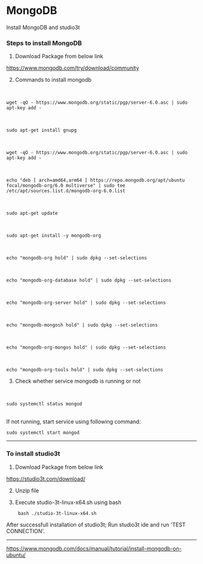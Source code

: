 # MongoDB

Install MongoDB and studio3t

<h3>Steps to install MongoDB</h3>

1. Download Package from below link

https://www.mongodb.com/try/download/community

2. Commands to install mongodb
<br>

    wget -qO - https://www.mongodb.org/static/pgp/server-6.0.asc | sudo apt-key add -

<br>

    sudo apt-get install gnupg
    
<br>

    wget -qO - https://www.mongodb.org/static/pgp/server-6.0.asc | sudo apt-key add -
    
<br>

    echo "deb [ arch=amd64,arm64 ] https://repo.mongodb.org/apt/ubuntu focal/mongodb-org/6.0 multiverse" | sudo tee /etc/apt/sources.list.d/mongodb-org-6.0.list

<br>

    sudo apt-get update
<br>

    sudo apt-get install -y mongodb-org
<br>
    
    echo "mongodb-org hold" | sudo dpkg --set-selections
<br>
    
    echo "mongodb-org-database hold" | sudo dpkg --set-selections
<br>
    
    echo "mongodb-org-server hold" | sudo dpkg --set-selections
<br>
    
    echo "mongodb-mongosh hold" | sudo dpkg --set-selections
<br>
    
    echo "mongodb-org-mongos hold" | sudo dpkg --set-selections
<br>

    echo "mongodb-org-tools hold" | sudo dpkg --set-selections

3. Check whether service mongodb is running or not
<br>

    sudo systemctl status mongod
    
<br> If not running, start service using following command:

    sudo systemctl start mongod

---------------------------------------------------------------------------------------------------------------

<h3>To install studio3t</h3>

1. Download Package from below link

https://studio3t.com/download/

2. Unzip file
3. Execute studio-3t-linux-x64.sh using bash

        bash ./studio-3t-linux-x64.sh
        
After successfull installation of studio3t; Run studio3t ide and run 'TEST CONNECTION'.
        
        
---------------------------------------------------------------------------------------------------------------

https://www.mongodb.com/docs/manual/tutorial/install-mongodb-on-ubuntu/
